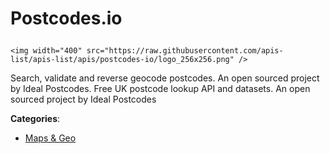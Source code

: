 # Postcodes.io<p align="center">
    <img width="400" src="https://raw.githubusercontent.com/apis-list/apis-list/apis/postcodes-io/logo_256x256.png" />
</p>

Search, validate and reverse geocode postcodes. An open sourced project by Ideal Postcodes. Free UK postcode lookup API and datasets. An open sourced project by Ideal Postcodes

**Categories**:

- [Maps & Geo](https://github/apis-list/apis-list#maps-and-geo)





